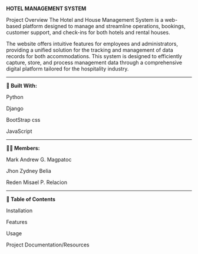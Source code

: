 **HOTEL MANAGEMENT SYSTEM**

Project Overview
The Hotel and House Management System is a web-based platform designed to manage and streamline operations, bookings, customer support, and check-ins for both hotels and rental houses.

The website offers intuitive features for employees and administrators, providing a unified solution for the tracking and management of data records for both accommodations. This system is designed to efficiently capture, store, and process management data through a comprehensive digital platform tailored for the hospitality industry.
___________________________________________________________________________________________________________________________________________________________________________________________

**🔨 Built With:**

Python

Django

BootStrap css

JavaScript
___________________________________________________________________________________________________________________________________________________________________________________________

**🙋‍♂️ Members:**

Mark Andrew G. Magpatoc

Jhon Zydney Belia

Reden Misael P. Relacion
___________________________________________________________________________________________________________________________________________________________________________________________

**🚀 Table of Contents**

Installation

Features

Usage

Project Documentation/Resources
